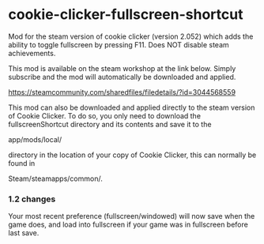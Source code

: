 # cookie-clicker-fullscreen-shortcut
Mod for the steam version of cookie clicker (version 2.052) which adds the ability to toggle fullscreen by pressing F11. Does NOT disable steam achievements.

This mod is available on the steam workshop at the link below. Simply subscribe and the mod will automatically be downloaded and applied.

https://steamcommunity.com/sharedfiles/filedetails/?id=3044568559


This mod can also be downloaded and applied directly to the steam version of Cookie Clicker. To do so, you only need to download the fullscreenShortcut directory and its contents and save it to the

app/mods/local/ 

directory in the location of your copy of Cookie Clicker, this can normally be found in

Steam/steamapps/common/.

### 1.2 changes
Your most recent preference (fullscreen/windowed) will now save when the game does, and load into fullscreen if your game was in fullscreen before last save.
